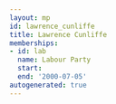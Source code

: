 ```yaml
---
layout: mp
id: lawrence_cunliffe
title: Lawrence Cunliffe
memberships:
- id: lab
  name: Labour Party
  start: 
  end: '2000-07-05'
autogenerated: true
---
```

